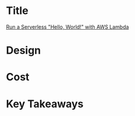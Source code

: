 # Title
[Run a Serverless "Hello, World!" with AWS Lambda](https://aws.amazon.com/tutorials/run-serverless-code/)

# Design

# Cost

# Key Takeaways
